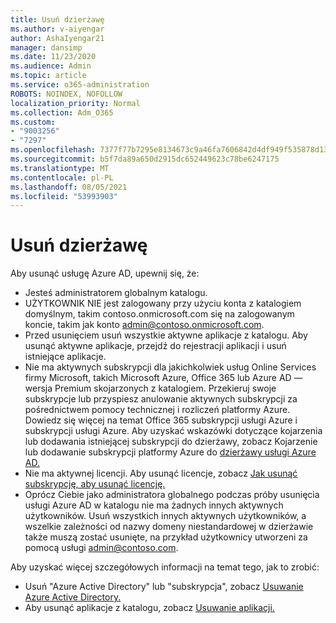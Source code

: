 ```yaml
---
title: Usuń dzierżawę
ms.author: v-aiyengar
author: AshaIyengar21
manager: dansimp
ms.date: 11/23/2020
ms.audience: Admin
ms.topic: article
ms.service: o365-administration
ROBOTS: NOINDEX, NOFOLLOW
localization_priority: Normal
ms.collection: Adm_O365
ms.custom:
- "9003256"
- "7297"
ms.openlocfilehash: 7377f77b7295e8134673c9a46fa7606842d4df949f535878d13986c6d39d0b5e
ms.sourcegitcommit: b5f7da89a650d2915dc652449623c78be6247175
ms.translationtype: MT
ms.contentlocale: pl-PL
ms.lasthandoff: 08/05/2021
ms.locfileid: "53993903"
---
```

# <a name="delete-tenant"></a>Usuń dzierżawę

Aby usunąć usługę Azure AD, upewnij się, że:
- Jesteś administratorem globalnym katalogu.
- UŻYTKOWNIK NIE jest zalogowany przy użyciu konta z katalogiem domyślnym, takim contoso.onmicrosoft.com się na zalogowanym koncie, takim jak konto admin@contoso.onmicrosoft.com.
- Przed usunięciem usuń wszystkie aktywne aplikacje z katalogu. Aby usunąć aktywne aplikacje, przejdź do rejestracji aplikacji i usuń istniejące aplikacje.
- Nie ma aktywnych subskrypcji dla jakichkolwiek usług Online Services firmy Microsoft, takich Microsoft Azure, Office 365 lub Azure AD — wersja Premium skojarzonych z katalogiem. Przekieruj swoje subskrypcje lub przyspiesz anulowanie aktywnych subskrypcji za pośrednictwem pomocy technicznej i rozliczeń platformy Azure. Dowiedz się więcej na temat Office 365 subskrypcji usługi Azure i subskrypcji usługi Azure. Aby uzyskać wskazówki dotyczące kojarzenia lub dodawania istniejącej subskrypcji do dzierżawy, zobacz Kojarzenie lub dodawanie subskrypcji platformy Azure do [dzierżawy usługi Azure AD.](https://docs.microsoft.com/azure/active-directory/fundamentals/active-directory-how-subscriptions-associated-directory)
- Nie ma aktywnej licencji. Aby usunąć licencje, zobacz [Jak usunąć subskrypcję, aby usunąć licencję.](https://docs.microsoft.com/azure/active-directory/enterprise-users/directory-delete-howto#delete-a-subscription)
- Oprócz Ciebie jako administratora globalnego podczas próby usunięcia usługi Azure AD w katalogu nie ma żadnych innych aktywnych użytkowników. Usuń wszystkich innych aktywnych użytkowników, a wszelkie zależności od nazwy domeny niestandardowej w dzierżawie także muszą zostać usunięte, na przykład użytkownicy utworzeni za pomocą usługi admin@contoso.com.

Aby uzyskać więcej szczegółowych informacji na temat tego, jak to zrobić:
- Usuń "Azure Active Directory" lub "subskrypcja", zobacz [Usuwanie Azure Active Directory.](https://docs.microsoft.com/azure/active-directory/users-groups-roles/directory-delete-howto)
- Aby usunąć aplikacje z katalogu, zobacz [Usuwanie aplikacji.](https://docs.microsoft.com/azure/active-directory/develop/quickstart-remove-app) 
